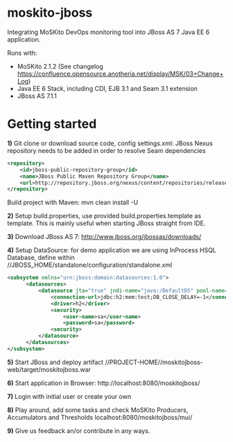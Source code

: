 moskito-jboss
=============

Integrating MoSKito DevOps monitoring tool into JBoss AS 7 Java EE 6 application.

Runs with:
* MoSKito 2.1.2 (See changelog https://confluence.opensource.anotheria.net/display/MSK/03+Change+Log)
* Java EE 6 Stack, including CDI, EJB 3.1 and Seam 3.1 extension
* JBoss AS 7.1.1

Getting started 
===============

**1)** Git clone or download source code, config settings.xml: JBoss Nexus repository needs to be added in order to resolve Seam dependencies
```XML
<repository>
    <id>jboss-public-repository-group</id>
    <name>JBoss Public Maven Repository Group</name>
    <url>http://repository.jboss.org/nexus/content/repositories/releases</url>
</repository>
```
Build project with Maven: mvn clean install -U

**2)** Setup build.properties, use provided build.properties.template as template. This is mainly useful when starting JBoss straight from IDE.

**3)** Download JBoss AS 7: http://www.jboss.org/jbossas/downloads/

**4)** Setup DataSource: for demo application we are using InProcess HSQL Database, define within //JBOSS_HOME/standalone/configuration/standalone.xml
```XML
<subsystem xmlns="urn:jboss:domain:datasources:1.0">
      <datasources>
          <datasource jta="true" jndi-name="java:/DefaultDS" pool-name="H2DS" enabled="true" use-java-context="true">
              <connection-url>jdbc:h2:mem:test;DB_CLOSE_DELAY=-1</connection-url>
              <driver>h2</driver>
              <security>
                  <user-name>sa</user-name>
                  <password>sa</password>
              <security>
          </datasource>
      </datasources>
</subsystem>
```

**5)** Start JBoss and deploy artifact //PROJECT-HOME//moskitojboss-web/target/moskitojboss.war

**6)** Start application in Browser: http://localhost:8080/moskitojboss/

**7)** Login with initial user or create your own

**8)** Play around, add some tasks and check MoSKito Producers, Accumulators and Thresholds localhost:8080/moskitojboss/mui/

**9)** Give us feedback an/or contribute in any ways.
